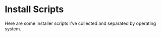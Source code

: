 # Install Scripts

Here are some installer scripts I've collected and separated by operating system.
